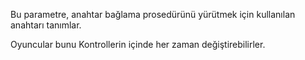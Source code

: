 Bu parametre, anahtar bağlama prosedürünü yürütmek için kullanılan anahtarı tanımlar.

Oyuncular bunu Kontrollerin içinde her zaman değiştirebilirler.
